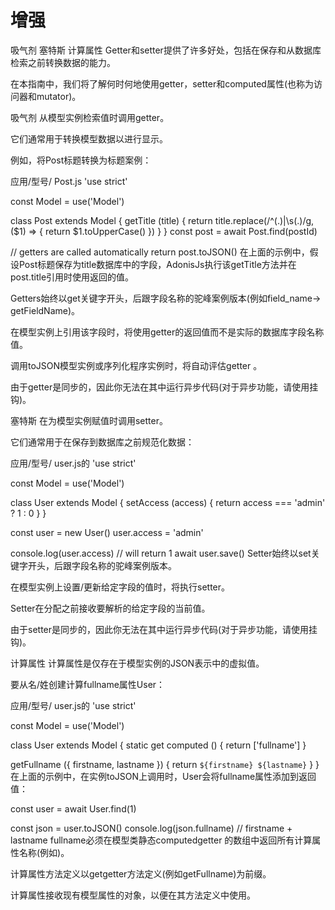 # 增强
吸气剂
塞特斯
计算属性
Getter和setter提供了许多好处，包括在保存和从数据库检索之前转换数据的能力。

在本指南中，我们将了解何时何地使用getter，setter和computed属性(也称为访问器和mutator)。

吸气剂
从模型实例检索值时调用getter。

它们通常用于转换模型数据以进行显示。

例如，将Post标题转换为标题案例：

应用/型号/ Post.js
'use strict'

const Model = use('Model')

class Post extends Model {
  getTitle (title) {
    return title.replace(/^(.)|\s(.)/g, ($1) => {
      return $1.toUpperCase()
    })
  }
}
const post = await Post.find(postId)

// getters are called automatically
return post.toJSON()
在上面的示例中，假设Post标题保存为title数据库中的字段，AdonisJs执行该getTitle方法并在post.title引用时使用返回的值。

Getters始终以get关键字开头，后跟字段名称的驼峰案例版本(例如field_name→ getFieldName)。

在模型实例上引用该字段时，将使用getter的返回值而不是实际的数据库字段名称值。

调用toJSON模型实例或序列化程序实例时，将自动评估getter 。

由于getter是同步的，因此你无法在其中运行异步代码(对于异步功能，请使用挂钩)。

塞特斯
在为模型实例赋值时调用setter。

它们通常用于在保存到数据库之前规范化数据：

应用/型号/ user.js的
'use strict'

const Model = use('Model')

class User extends Model {
  setAccess (access) {
    return access === 'admin' ? 1 : 0
  }
}

const user = new User()
user.access = 'admin'

console.log(user.access) // will return 1
await user.save()
Setter始终以set关键字开头，后跟字段名称的驼峰案例版本。

在模型实例上设置/更新给定字段的值时，将执行setter。

Setter在分配之前接收要解析的给定字段的当前值。

由于setter是同步的，因此你无法在其中运行异步代码(对于异步功能，请使用挂钩)。

计算属性
计算属性是仅存在于模型实例的JSON表示中的虚拟值。

要从名/姓创建计算fullname属性User：

应用/型号/ user.js的
'use strict'

const Model = use('Model')

class User extends Model {
  static get computed () {
    return ['fullname']
  }

  getFullname ({ firstname, lastname }) {
    return `${firstname} ${lastname}`
  }
}
在上面的示例中，在实例toJSON上调用时，User会将fullname属性添加到返回值：

const user = await User.find(1)

const json = user.toJSON()
console.log(json.fullname) // firstname + lastname
fullname必须在模型类静态computedgetter 的数组中返回所有计算属性名称(例如)。

计算属性方法定义以getgetter方法定义(例如getFullname)为前缀。

计算属性接收现有模型属性的对象，以便在其方法定义中使用。

